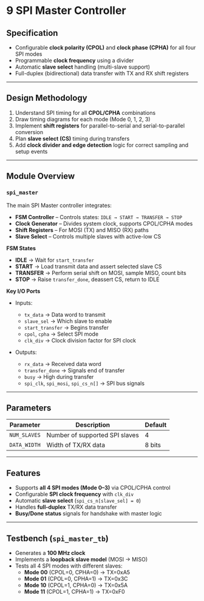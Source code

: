 # 9 SPI Master Controller

## Specification
- Configurable **clock polarity (CPOL)** and **clock phase (CPHA)** for all four SPI modes  
- Programmable **clock frequency** using a divider  
- Automatic **slave select** handling (multi-slave support)  
- Full-duplex (bidirectional) data transfer with TX and RX shift registers  

---

## Design Methodology
1. Understand SPI timing for all **CPOL/CPHA** combinations  
2. Draw timing diagrams for each mode (Mode 0, 1, 2, 3)  
3. Implement **shift registers** for parallel-to-serial and serial-to-parallel conversion  
4. Plan **slave select (CS)** timing during transfers  
5. Add **clock divider and edge detection** logic for correct sampling and setup events  

---

## Module Overview

###  `spi_master`
The main SPI Master controller integrates:
- **FSM Controller** – Controls states: `IDLE → START → TRANSFER → STOP`  
- **Clock Generator** – Divides system clock, supports CPOL/CPHA modes  
- **Shift Registers** – For MOSI (TX) and MISO (RX) paths  
- **Slave Select** – Controls multiple slaves with active-low CS  

**FSM States**
- **IDLE** → Wait for `start_transfer`  
- **START** → Load transmit data and assert selected slave CS  
- **TRANSFER** → Perform serial shift on MOSI, sample MISO, count bits  
- **STOP** → Raise `transfer_done`, deassert CS, return to IDLE  

**Key I/O Ports**
- Inputs:  
  - `tx_data` → Data word to transmit  
  - `slave_sel` → Which slave to enable  
  - `start_transfer` → Begins transfer  
  - `cpol`, `cpha` → Select SPI mode  
  - `clk_div` → Clock division factor for SPI clock  

- Outputs:  
  - `rx_data` → Received data word  
  - `transfer_done` → Signals end of transfer  
  - `busy` → High during transfer  
  - `spi_clk`, `spi_mosi`, `spi_cs_n[]` → SPI bus signals  

---

##  Parameters
| Parameter      | Description                          | Default |
|----------------|--------------------------------------|---------|
| `NUM_SLAVES`   | Number of supported SPI slaves       | 4       |
| `DATA_WIDTH`   | Width of TX/RX data                  | 8 bits  |

---

##  Features
- Supports **all 4 SPI modes (Mode 0–3)** via CPOL/CPHA control  
- Configurable **SPI clock frequency** with `clk_div`  
- Automatic **slave select** (`spi_cs_n[slave_sel] = 0`)  
- Handles **full-duplex** TX/RX data transfer  
- **Busy/Done status** signals for handshake with master logic  

---

##  Testbench (`spi_master_tb`)
- Generates a **100 MHz clock**  
- Implements a **loopback slave model** (MOSI → MISO)  
- Tests all 4 SPI modes with different slaves:  
  - **Mode 00** (CPOL=0, CPHA=0) → TX=0xA5  
  - **Mode 01** (CPOL=0, CPHA=1) → TX=0x3C  
  - **Mode 10** (CPOL=1, CPHA=0) → TX=0x5A  
  - **Mode 11** (CPOL=1, CPHA=1) → TX=0xF0  


	
